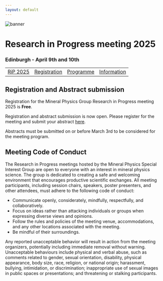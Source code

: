 ```yaml
---
layout: default
---
```


![banner](https://MinPhys.github.io/pre-release/RiP_2025/assets/website_banner_RiP_25.png)
# Research in Progress meeting 2025
### Edinburgh - April 9th and 10th

|         |           |  |   |
|-------------|----------------|------|------|
| [RiP 2025](./RiP_2025/RiP_2025.html) | [Registration](./RiP_2025/RiP_2025-abstracts.html) | [Programme](./RiP_2025/RiP_2025-programme.html) | [Information](./RiP_2025/RiP_2025-planning.html) |

## Registration and Abstract submission

Registration for the Mineral Physics Group Research in Progress meeting 2025 is **Free**.

Registration and abstract submission is now open. Please register for the meeting and submit your abstract <a href="https://min2022.org/mineral-physics-group-research-in-progress-2025/">here</a>. 

Abstracts must be submitted on or before March 3rd to be considered for the meeting program.

## Meeting Code of Conduct

The Research in Progress meetings hosted by the Mineral Physics Special Interest Group are open to everyone with an interest in mineral physics science. The group is dedicated to creating a safe and welcoming environment that encourages productive scientific exchanges. All meeting participants, including session chairs, speakers, poster presenters, and other attendees, must adhere to the following code of conduct:

*  Communicate openly, considerately, mindfully, respectfully, and collaboratively.
*  Focus on ideas rather than attacking individuals or groups when expressing diverse views and opinions.
*  Follow the rules and policies of the meeting venue, accommodations, and any other locations associated with the meeting.
*  Be mindful of their surroundings.

Any reported unacceptable behavior will result in action from the meeting organizers, potentially including immediate removal without warning. Unacceptable behaviours include physical and verbal abuse, such as comments related to gender, sexual orientation, disability, physical appearance, body size, race, religion, or national origin; harassment, bullying, intimidation, or discrimination; inappropriate use of sexual images in public spaces or presentations; and threatening or stalking participants.
